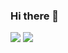 ### Hi there 👋

[![](https://img.shields.io/badge/Google%20Scholar-success.svg?color=informational&?style=for-the-badge&logo=#4285F4)](https://scholar.google.com/citations?user=2nZSphQAAAAJ&hl=en)
[![](https://img.shields.io/badge/Google%20Scholar-success.svg?color=informational&style=for-the-badge)]()

<!--
**FarhadPishgar/FarhadPishgar** is a ✨ _special_ ✨ repository because its `README.md` (this file) appears on your GitHub profile.

Here are some ideas to get you started:

- 🔭 I’m currently working on ...
- 🌱 I’m currently learning ...
- 👯 I’m looking to collaborate on ...
- 🤔 I’m looking for help with ...
- 💬 Ask me about ...
- 📫 How to reach me: ...
- 😄 Pronouns: ...
- ⚡ Fun fact: ...
-->
